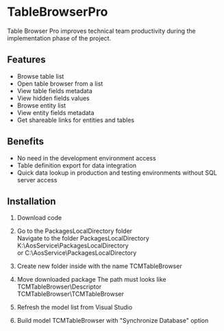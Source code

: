 # TableBrowserPro

Table Browser Pro improves technical team productivity during the implementation phase of the project.

## Features

- Browse table list<br/>
- Open table browser from a list<br/>
- View table fields metadata<br/>
- View hidden fields values<br/>
- Browse entity list<br/>
- View entity fields metadata<br/>
- Get shareable links for entities and tables<br/>

## Benefits

- No need in the development environment access<br/>
- Table definition export for data integration<br/>
- Quick data lookup in production and testing environments without SQL server access<br/>

## Installation

1. Download code<br/>
2. Go to the PackagesLocalDirectory folder<br/>
Navigate to the folder PackagesLocalDirectory<br/>
K:\AosService\PackagesLocalDirectory<br/>
or
C:\AosService\PackagesLocalDirectory<br/>
3. Create new folder inside with the name TCMTableBrowser
4. Move downloaded package
The path must looks like <br/>
TCMTableBrowser\Descriptor<br/>
TCMTableBrowser\TCMTableBrowser<br/>

5. Refresh the model list from Visual Studio<br/>
6. Build model TCMTableBrowser with "Synchronize Database" option<br/>
